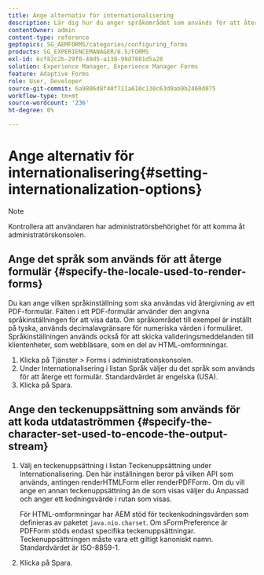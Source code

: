 ```yaml
---
title: Ange alternativ för internationalisering
description: Lär dig hur du anger språkområdet som används för att återge formulär och hur du anger teckenuppsättningen som används för att koda utdataströmmen.
contentOwner: admin
content-type: reference
geptopics: SG_AEMFORMS/categories/configuring_forms
products: SG_EXPERIENCEMANAGER/6.5/FORMS
exl-id: 6cf82c2b-29f0-49d5-a138-99d7801d5a28
solution: Experience Manager, Experience Manager Forms
feature: Adaptive Forms
role: User, Developer
source-git-commit: 6a9806d8f40f711a610c130c63d9ab9b2460d075
workflow-type: tm+mt
source-wordcount: '236'
ht-degree: 0%

---
```


# Ange alternativ för internationalisering{#setting-internationalization-options}

>[!NOTE]
> 
> Kontrollera att användaren har administratörsbehörighet för att komma åt administratörskonsolen.

## Ange det språk som används för att återge formulär {#specify-the-locale-used-to-render-forms}

Du kan ange vilken språkinställning som ska användas vid återgivning av ett PDF-formulär. Fälten i ett PDF-formulär använder den angivna språkinställningen för att visa data. Om språkområdet till exempel är inställt på tyska, används decimalavgränsare för numeriska värden i formuläret. Språkinställningen används också för att skicka valideringsmeddelanden till klientenheter, som webbläsare, som en del av HTML-omformningar.

1. Klicka på Tjänster > Forms i administrationskonsolen.
1. Under Internationalisering i listan Språk väljer du det språk som används för att återge ett formulär. Standardvärdet är engelska (USA).
1. Klicka på Spara.

## Ange den teckenuppsättning som används för att koda utdataströmmen {#specify-the-character-set-used-to-encode-the-output-stream}

1. Välj en teckenuppsättning i listan Teckenuppsättning under Internationalisering. Den här inställningen beror på vilken API som används, antingen renderHTMLForm eller renderPDFForm. Om du vill ange en annan teckenuppsättning än de som visas väljer du Anpassad och anger ett kodningsvärde i rutan som visas.

   För HTML-omformningar har AEM stöd för teckenkodningsvärden som definieras av paketet `java.nio.charset`. Om sFormPreference är PDFForm stöds endast specifika teckenuppsättningar. Teckenuppsättningen måste vara ett giltigt kanoniskt namn. Standardvärdet är ISO-8859-1.

1. Klicka på Spara.
